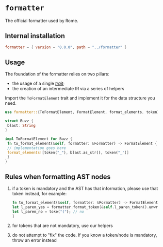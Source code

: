 # `formatter`

The official formatter used by Rome.

## Internal installation

```toml
formatter = { version = "0.0.0", path = "../formatter" }
```

## Usage

The foundation of the formatter relies on two pillars:

- the usage of a single [*trait*](https://doc.rust-lang.org/reference/items/traits.html);
- the creation of an intermediate IR via a series of helpers

Import the `ToFormatElement` trait and implement it for the data structure you need.

```rust
use formatter::{ToFormatElement, FormatElement, format_elements, token}

struct Buzz {
 blast: String
}

impl ToFormatElement for Buzz {
 fn to_format_element(&self, formatter: &Formatter) -> FormatElement {
 // implementation goes here
 format_elements![token("_"), blast.as_str(), token("_")]
 }
}

```

## Rules when formatting AST nodes

1. if a token is mandatory and the AST has that information, please use that token instead, for example:

	```rust
	fn to_format_element(&self, formatter: &Formatter) -> FormatElement {
	let l_paren_yes = formatter.format_token(&self.l_paren_token().unwrap()); // yes
	let l_paren_no = toke("("); // no
	}
	```

 1. for tokens that are not mandatory, use our helpers
 1. do not attempt to "fix" the code. If you know a token/node is mandatory, throw an error instead
